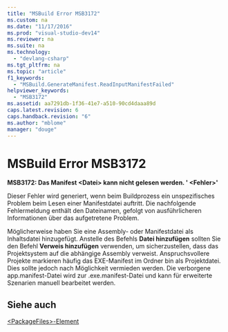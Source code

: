```yaml
---
title: "MSBuild Error MSB3172"
ms.custom: na
ms.date: "11/17/2016"
ms.prod: "visual-studio-dev14"
ms.reviewer: na
ms.suite: na
ms.technology: 
  - "devlang-csharp"
ms.tgt_pltfrm: na
ms.topic: "article"
f1_keywords: 
  - "MSBuild.GenerateManifest.ReadInputManifestFailed"
helpviewer_keywords: 
  - "MSB3172"
ms.assetid: aa7291db-1f36-41e7-a510-90cd4daaa89d
caps.latest.revision: 6
caps.handback.revision: "6"
ms.author: "mblome"
manager: "douge"
---
```

# MSBuild Error MSB3172
**MSB3172: Das Manifest \<Datei\> kann nicht gelesen werden. '  \<Fehler\>'**  
  
 Dieser Fehler wird generiert, wenn beim Buildprozess ein unspezifisches Problem beim Lesen einer Manifestdatei auftritt.  Die nachfolgende Fehlermeldung enthält den Dateinamen, gefolgt von ausführlicheren Informationen über das aufgetretene Problem.  
  
 Möglicherweise haben Sie eine Assembly\- oder Manifestdatei als Inhaltsdatei hinzugefügt.  Anstelle des Befehls **Datei hinzufügen** sollten Sie den Befehl **Verweis hinzufügen** verwenden, um sicherzustellen, dass das Projektsystem auf die abhängige Assembly verweist.  Anspruchsvollere Projekte markieren häufig das EXE\-Manifest im Ordner bin als Projektdatei. Dies sollte jedoch nach Möglichkeit vermieden werden.  Die verborgene app.manifest\-Datei wird zur .exe.manifest\-Datei und kann für erweiterte Szenarien manuell bearbeitet werden.  
  
## Siehe auch  
 [\<PackageFiles\>\-Element](../Topic/%3CPackageFiles%3E%20Element%20\(Bootstrapper\).md)